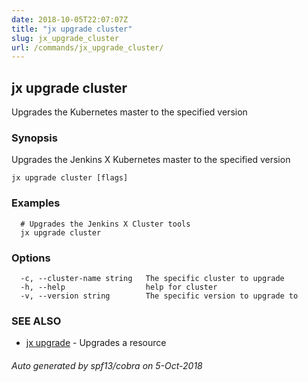```yaml
---
date: 2018-10-05T22:07:07Z
title: "jx upgrade cluster"
slug: jx_upgrade_cluster
url: /commands/jx_upgrade_cluster/
---
```

## jx upgrade cluster

Upgrades the Kubernetes master to the specified version

### Synopsis

Upgrades the Jenkins X Kubernetes master to the specified version

```
jx upgrade cluster [flags]
```

### Examples

```
  # Upgrades the Jenkins X Cluster tools
  jx upgrade cluster
```

### Options

```
  -c, --cluster-name string   The specific cluster to upgrade
  -h, --help                  help for cluster
  -v, --version string        The specific version to upgrade to
```

### SEE ALSO

* [jx upgrade](/commands/jx_upgrade/)	 - Upgrades a resource

###### Auto generated by spf13/cobra on 5-Oct-2018

